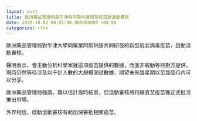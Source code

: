 ```yaml
---
layout: post
title: 歐洲藥品管理局就牛津與阿斯利康研發疫苗啟滾動審核
date: 2020-10-02 00:01:08.000000000 +08:00
categories: rthk
---
```


歐洲藥品管理局對牛津大學同藥業阿斯利康共同研發的新型冠狀病毒疫苗，啟動滾動審核。

聲明表示，會主動分析科學家就這項疫苗提供的數據，而並非被動等待對方提供，現時仍然等待涉及以千計人數的大規模測試數據，期望未來幾星期以至幾個月內可以分享。

歐洲藥品管理局強調，難以估計幾時結束，但滾動審核將持續直至疫苗獲正式批准推出市場。

外界相信，啟動滾動審核有助加快審批相關疫苗。
